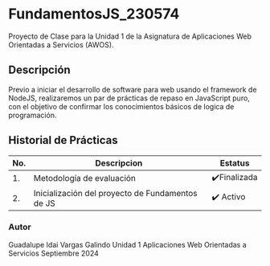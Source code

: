 # FundamentosJS_230574
Proyecto de Clase para la Unidad 1 de la Asignatura de Aplicaciones Web Orientadas a Servicios (AWOS).


## Descripción
Previo a iniciar el desarrollo de software para web usando el framework de NodeJS, realizaremos un par de prácticas de repaso en JavaScript puro, con el objetivo de confirmar los conocimientos básicos de logica de programación.

## Historial de Prácticas
|   No.|Descripcion|Estatus|
|--|--|--|
|1.|Metodología de evaluación| ✔️Finalizada|
|2.|Inicialización del proyecto de Fundamentos de JS|✔️ Activo|



### Autor
Guadalupe Idai Vargas Galindo
Unidad 1
Aplicaciones Web Orientadas a Servicios 
Septiembre 2024

